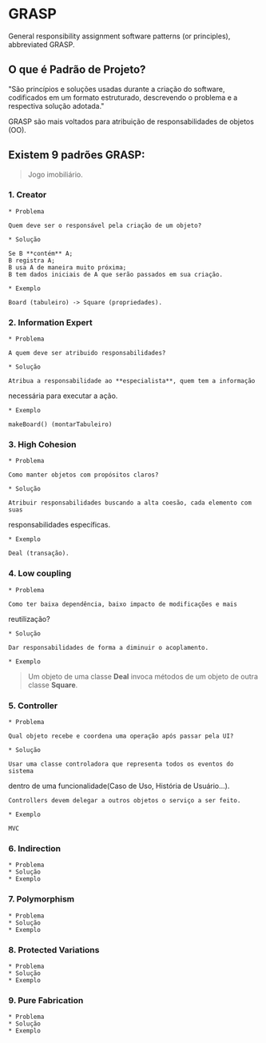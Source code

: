 # GRASP

General responsibility assignment software patterns (or principles), 
abbreviated GRASP.

## O que é Padrão de Projeto?

"São princípios e soluções usadas durante a criação do software, codificados
em um formato estruturado, descrevendo o problema e a respectiva solução
adotada."

GRASP são mais voltados para atribuição de responsabilidades de objetos (OO).

## Existem 9 padrões GRASP:

> Jogo imobiliário.

### 1. Creator

	* Problema

	Quem deve ser o responsável pela criação de um objeto?

	* Solução

	Se B **contém** A;
	B registra A;
	B usa A de maneira muito próxima;
	B tem dados iniciais de A que serão passados em sua criação.

	* Exemplo

	Board (tabuleiro) -> Square (propriedades).
	
### 2. Information Expert

	* Problema
	
	A quem deve ser atribuido responsabilidades?

	* Solução

	Atribua a responsabilidade ao **especialista**, quem tem a informação
necessária para executar a ação.

	* Exemplo

	makeBoard() (montarTabuleiro)

### 3. High Cohesion 

	* Problema

	Como manter objetos com propósitos claros?

	* Solução

	Atribuir responsabilidades buscando a alta coesão, cada elemento com suas
responsabilidades específicas.

	* Exemplo

	Deal (transação).

### 4. Low coupling

	* Problema

	Como ter baixa dependência, baixo impacto de modificações e mais 
reutilização?

	* Solução

	Dar responsabilidades de forma a diminuir o acoplamento.

	* Exemplo

> Um objeto de uma classe **Deal** invoca métodos de um objeto de outra classe **Square**.

### 5. Controller

	* Problema

	Qual objeto recebe e coordena uma operação após passar pela UI?

	* Solução

	Usar uma classe controladora que representa todos os eventos do sistema 
dentro de uma funcionalidade(Caso de Uso, História de Usuário...).
	
	Controllers devem delegar a outros objetos o serviço a ser feito.

	* Exemplo

	MVC

### 6. Indirection
	* Problema
	* Solução
	* Exemplo
### 7. Polymorphism
	* Problema
	* Solução
	* Exemplo
### 8. Protected Variations
	* Problema
	* Solução
	* Exemplo
### 9. Pure Fabrication
	* Problema
	* Solução
	* Exemplo
